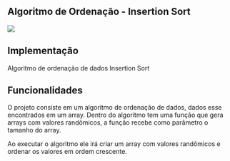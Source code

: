 ## Algoritmo de Ordenação - Insertion Sort
![](https://img.shields.io/badge/Java-ED8B00?style=for-the-badge&logo=java&logoColor=white)

## Implementação

Algoritmo de ordenação de dados Insertion Sort

## Funcionalidades

O projeto consiste em um algoritmo de ordenação de dados, dados esse encontrados em um array. Dentro do algoritmo tem uma função que gera arrays com valores randômicos, a função recebe como parâmetro o tamanho do array. 

Ao executar o algoritmo ele irá criar um array com valores randômicos e ordenar os valores em ordem crescente.